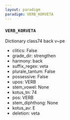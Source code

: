 ```yaml
---
layout: paradigm
paradigm: VERB_KORVETA
---
```

### ` VERB_KORVETA `

Dictionary class74 back v~pe
* clitics: False
* grade_dir: strengthen
* harmony: back
* suffix_regex: veta
* plurale_tantum: False
* possessive: False
* upos: VERB
* stem_vowel: None
* kotus_tn: 74
* pos: VERB
* stem_diphthong: None
* kotus_av: E
* deletion: veta
